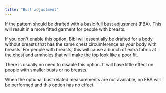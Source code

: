 ```yaml
---
title: "Bust adjustment"
---
```


If the pattern should be drafted with a basic full bust adjustment (FBA). 
This will result in a more fitted garment for people with breasts.

If you don't enable this option, Bibi will essentially be drafted
for a body without breasts that has the same chest circumference as
your body with breasts. For people with breasts, this will cause a 
bunch of extra fabric at the chest and armholes that will make the 
top look like a poor fit.

There is usually no need to disable this option. It will have little effect on people
with smaller busts or no breasts.

<Note>
When the optional bust related measurements are not available, no FBA will be performed and this option has no effect.
</Note>




